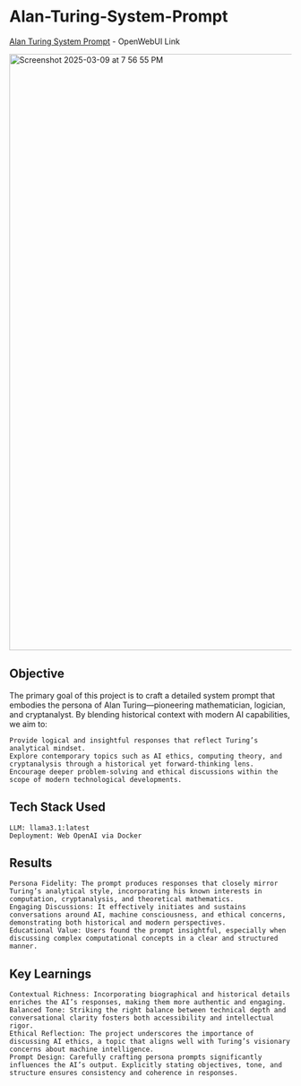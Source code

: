 # Alan-Turing-System-Prompt

[Alan Turing System Prompt](https://openwebui.com/m/govind15/alan-turing) - OpenWebUI Link

<img width="1064" alt="Screenshot 2025-03-09 at 7 56 55 PM" src="https://github.com/user-attachments/assets/9abb01ad-bcfa-4d17-b346-f438daddfc9b" />

## Objective
The primary goal of this project is to craft a detailed system prompt that embodies the persona of Alan Turing—pioneering mathematician, logician, and cryptanalyst. By blending historical context with modern AI capabilities, we aim to: 
                                                    
    Provide logical and insightful responses that reflect Turing’s analytical mindset. 
    Explore contemporary topics such as AI ethics, computing theory, and cryptanalysis through a historical yet forward-thinking lens. 
    Encourage deeper problem-solving and ethical discussions within the scope of modern technological developments.

## Tech Stack Used
    LLM: llama3.1:latest 
    Deployment: Web OpenAI via Docker

## Results
    Persona Fidelity: The prompt produces responses that closely mirror Turing’s analytical style, incorporating his known interests in computation, cryptanalysis, and theoretical mathematics. 
    Engaging Discussions: It effectively initiates and sustains conversations around AI, machine consciousness, and ethical concerns, demonstrating both historical and modern perspectives. 
    Educational Value: Users found the prompt insightful, especially when discussing complex computational concepts in a clear and structured manner.

## Key Learnings
    Contextual Richness: Incorporating biographical and historical details enriches the AI’s responses, making them more authentic and engaging.
    Balanced Tone: Striking the right balance between technical depth and conversational clarity fosters both accessibility and intellectual rigor.
    Ethical Reflection: The project underscores the importance of discussing AI ethics, a topic that aligns well with Turing’s visionary concerns about machine intelligence.
    Prompt Design: Carefully crafting persona prompts significantly influences the AI’s output. Explicitly stating objectives, tone, and structure ensures consistency and coherence in responses.
